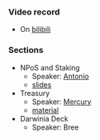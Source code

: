 ### Video record
  - On [bilibili](https://www.bilibili.com/video/BV1k7411y7Bf)

### Sections
- NPoS and Staking
  - Speaker: [Antonio](https://github.com/yanganto/)
  - [slides](http://slides.com/yanganto/npos#/)
- Treasury
  - Speaker: [Mercury](https://github.com/clearloop/)
  - [material](./treasury/)
- Darwinia Deck
  - Speaker: Bree
